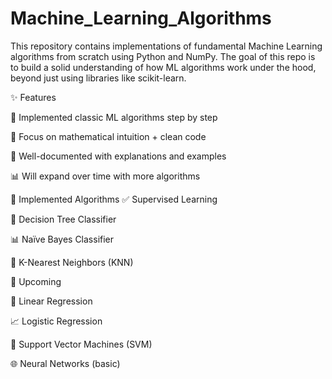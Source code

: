 # Machine_Learning_Algorithms
This repository contains implementations of fundamental Machine Learning algorithms from scratch using Python and NumPy.
The goal of this repo is to build a solid understanding of how ML algorithms work under the hood, beyond just using libraries like scikit-learn.

✨ Features

📘 Implemented classic ML algorithms step by step

🧮 Focus on mathematical intuition + clean code

📝 Well-documented with explanations and examples

📊 Will expand over time with more algorithms

📂 Implemented Algorithms
✅ Supervised Learning

🌳 Decision Tree Classifier

📊 Naïve Bayes Classifier

👥 K-Nearest Neighbors (KNN)

🚧 Upcoming

🔢 Linear Regression

📈 Logistic Regression

🧠 Support Vector Machines (SVM)

🌐 Neural Networks (basic)
